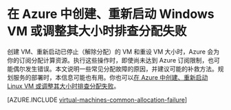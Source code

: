 <properties
	pageTitle="排查 Windows VM 分配失败 | Azure"
	description="在 Azure 中创建、重新启动 Windows VM 或调整其大小时排查分配失败"
	services="virtual-machines-windows, azure-resource-manager"
	documentationCenter=""
	authors="jiangchen79"
	manager="felixwu"
	editor=""
	tags="top-support-issue,azure-resource-manager,azure-service-management"/>

<tags
	ms.service="virtual-machines-windows"
	ms.date="02/02/2016"
	wacn.date="05/24/2016"/>



# 在 Azure 中创建、重新启动 Windows VM 或调整其大小时排查分配失败

创建 VM、重新启动已停止（解除分配）的 VM 和重设 VM 大小时，Azure 会为你的订阅分配计算资源。执行这些操作时，即使尚未达到 Azure 订阅限制，也可能偶尔发生错误。本文说明一些常见分配故障的原因，并建议可能的补救方法。规划服务的部署时，本信息可能也有用。你也可以[在 Azure 中创建、重新启动 Linux VM 或调整其大小时排查分配失败](/documentation/articles/virtual-machines-linux-allocation-failure/)。

[AZURE.INCLUDE [virtual-machines-common-allocation-failure](../includes/virtual-machines-common-allocation-failure.md)]

<!---HONumber=Mooncake_0314_2016-->